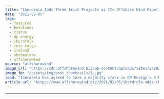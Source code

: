 ```yaml
---
title: "Iberdrola Adds Three Irish Projects as Its Offshore Wind Pipeline Tops 30 GW"
date: "2021-02-05"
tags: 
  - featured
  - headlines
  - clarus
  - dp energy
  - iberdrola
  - inis ealga
  - ireland
  - shelmalere
  - offshorewind
source: "offshorewind"
image_url: "https://cdn.offshorewind.biz/wp-content/uploads/sites/2/2021/02/05094007/Iberdrola-Adds-Three-Irish-Projects-as-Offshore-Wind-Pipeline-Tops-30-GW.jpg"
image_fp: "/assets/img/post_thumbnails/3.jpg"
lead: "Iberdrola has agreed to take a majority stake in DP Energy’s 3 GW offshore"
article_url: "https://www.offshorewind.biz/2021/02/05/iberdrola-adds-three-irish-projects-as-its-offshore-wind-pipeline-tops-30-gw/"
---
```


---
